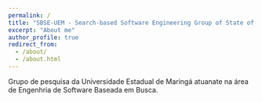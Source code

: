 ```yaml
---
permalink: /
title: "SBSE-UEM - Search-based Software Engineering Group of State of Maringá University"
excerpt: "About me"
author_profile: true
redirect_from: 
  - /about/
  - /about.html
---
```


Grupo de pesquisa da Universidade Estadual de Maringá atuanate na área de Engenhria de Software Baseada em Busca.

